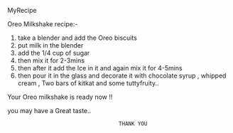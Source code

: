 MyRecipe

Oreo Milkshake recipe:-

1. take a blender and add the Oreo biscuits
2. put milk in the blender
3. add the 1/4  cup of sugar
4. then mix it for 2-3mins
5. then after it add the Ice in it and again mix it for 4-5mins
6. then pour it in the glass and decorate it with chocolate syrup , whipped cream , Two bars of kitkat and some tuttyfruity..

Your Oreo milkshake is ready now !!

you may have a Great taste..
     
                                       THANK YOU